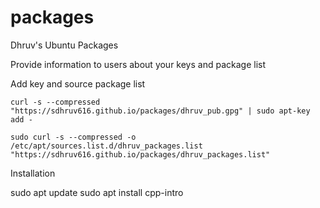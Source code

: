 # packages
Dhruv's Ubuntu Packages


Provide information to users about your keys and package list

Add key and source package list

    curl -s --compressed "https://sdhruv616.github.io/packages/dhruv_pub.gpg" | sudo apt-key add -

    sudo curl -s --compressed -o /etc/apt/sources.list.d/dhruv_packages.list "https://sdhruv616.github.io/packages/dhruv_packages.list"

Installation

sudo apt update
sudo apt install cpp-intro